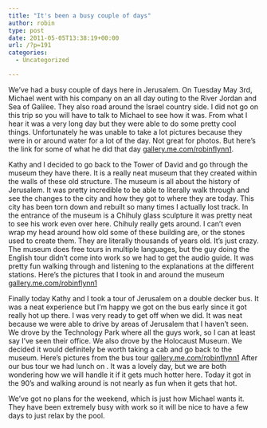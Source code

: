```yaml
---
title: "It's been a busy couple of days"
author: robin
type: post
date: 2011-05-05T13:38:19+00:00
url: /?p=191
categories:
  - Uncategorized

---
```

We&#8217;ve had a busy couple of days here in Jerusalem. On Tuesday May 3rd, Michael went with his company on an all day outing to the River Jordan and Sea of Galilee. They also road around the Israel country side. I did not go on this trip so you will have to talk to Michael to see how it was. From what I hear it was a very long day but they were able to do some pretty cool things. Unfortunately he was unable to take a lot pictures because they were in or around water for a lot of the day. Not great for photos. But here&#8217;s the link for some of what he did that day <a href="http://gallery.me.com/robinflynn1#100240&bgcolor=black&view=grid" target="_blank">gallery.me.com/robinflynn1</a>.

Kathy and I decided to go back to the Tower of David and go through the museum they have there. It is a really neat museum that they created within the walls of these old structure. The museum is all about the history of Jerusalem. It was pretty incredible to be able to literally walk through and see the changes to the city and how they got to where they are today. This city has been torn down and rebuilt so many times I actually lost track. In the entrance of the museum is a Chihuly glass sculpture it was pretty neat to see his work even over here. Chihuly really gets around. I can&#8217;t even wrap my head around how old some of these building are, or the stones used to create them. They are literally thousands of years old. It&#8217;s just crazy. The museum does free tours in multiple languages, but the guy doing the English tour didn&#8217;t come into work so we had to get the audio guide. It was pretty fun walking through and listening to the explanations at the different stations. Here&#8217;s the pictures that I took in and around the museum <a href="http://gallery.me.com/robinflynn1#100252&bgcolor=black&view=grid" target="_blank">gallery.me.com/robinflynn1</a>

Finally today Kathy and I took a tour of Jerusalem on a double decker bus. It was a neat experience but I&#8217;m happy we got on the bus early since it got really hot up there. I was very ready to get off when we did. It was neat because we were able to drive by areas of Jerusalem that I haven&#8217;t seen. We drove by the Technology Park where all the guys work, so I can at least say I&#8217;ve seen their office. We also drove by the Holocaust Museum. We decided it would definitely be worth taking a cab and go back to the museum. Here&#8217;s pictures from the bus tour <a href="http://gallery.me.com/robinflynn1#100256&bgcolor=black&view=grid" target="_blank">gallery.me.com/robinflynn1</a> After our bus tour we had lunch on . It was a lovely day, but we are both wondering how we will handle it if it gets much hotter here. Today it got in the 90&#8217;s and walking around is not nearly as fun when it gets that hot.

We&#8217;ve got no plans for the weekend, which is just how Michael wants it. They have been extremely busy with work so it will be nice to have a few days to just relax by the pool.